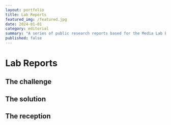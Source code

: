 ```yaml
---
layout: portfolio
title: Lab Reports
featured_img: /featured.jpg
date: 2024-01-01
category: editorial
summary: "A series of public research reports based for the Media Lab Bayern "
published: false
---
```

# Lab Reports

## The challenge

## The solution

## The reception